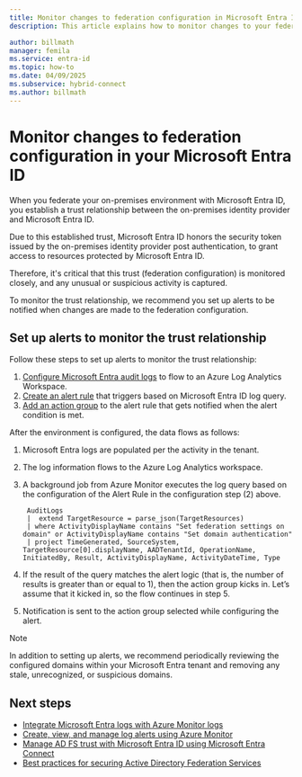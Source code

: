 ```yaml
---
title: Monitor changes to federation configuration in Microsoft Entra ID
description: This article explains how to monitor changes to your federation configuration with Microsoft Entra ID.

author: billmath
manager: femila
ms.service: entra-id
ms.topic: how-to
ms.date: 04/09/2025
ms.subservice: hybrid-connect
ms.author: billmath
---
```



# Monitor changes to federation configuration in your Microsoft Entra ID

When you federate your on-premises environment with Microsoft Entra ID, you establish a trust relationship between the on-premises identity provider and Microsoft Entra ID. 

Due to this established trust, Microsoft Entra ID honors the security token issued by the on-premises identity provider post authentication, to grant access to resources protected by Microsoft Entra ID. 

Therefore, it's critical that this trust (federation configuration) is monitored closely, and any unusual or suspicious activity is captured.

To monitor the trust relationship, we recommend you set up alerts to be notified when changes are made to the federation configuration.


## Set up alerts to monitor the trust relationship

Follow these steps to set up alerts to monitor the trust relationship:

1. [Configure Microsoft Entra audit logs](~/identity/monitoring-health/howto-integrate-activity-logs-with-azure-monitor-logs.yml) to flow to an Azure Log Analytics Workspace. 
2. [Create an alert rule](/azure/azure-monitor/alerts/alerts-create-new-alert-rule) that triggers based on Microsoft Entra ID log query. 
3. [Add an action group](/azure/azure-monitor/alerts/action-groups) to the alert rule that gets notified when the alert condition is met.  

After the environment is configured, the data flows as follows: 

 1. Microsoft Entra logs are populated per the activity in the tenant.  
 2. The log information flows to the Azure Log Analytics workspace.  
 3. A background job from Azure Monitor executes the log query based on the configuration of the Alert Rule in the configuration step (2) above.  
    ```
     AuditLogs 
     |  extend TargetResource = parse_json(TargetResources) 
     | where ActivityDisplayName contains "Set federation settings on domain" or ActivityDisplayName contains "Set domain authentication" 
     | project TimeGenerated, SourceSystem, TargetResource[0].displayName, AADTenantId, OperationName, InitiatedBy, Result, ActivityDisplayName, ActivityDateTime, Type 
     ```
     
 4. If the result of the query matches the alert logic (that is, the number of results is greater than or equal to 1), then the action group kicks in. Let’s assume that it kicked in, so the flow continues in step 5.  
 5. Notification is sent to the action group selected while configuring the alert.

 > [!NOTE]
 >  In addition to setting up alerts, we recommend periodically reviewing the configured domains within your Microsoft Entra tenant and removing any stale, unrecognized, or suspicious domains. 




## Next steps

- [Integrate Microsoft Entra logs with Azure Monitor logs](~/identity/monitoring-health/howto-integrate-activity-logs-with-azure-monitor-logs.yml)
- [Create, view, and manage log alerts using Azure Monitor](/azure/azure-monitor/alerts/alerts-create-new-alert-rule)
- [Manage AD FS trust with Microsoft Entra ID using Microsoft Entra Connect](how-to-connect-azure-ad-trust.md)
- [Best practices for securing Active Directory Federation Services](/windows-server/identity/ad-fs/deployment/best-practices-securing-ad-fs)
